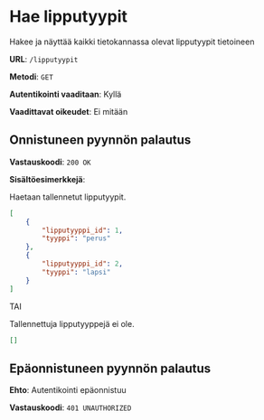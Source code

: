 # Hae lipputyypit

Hakee ja näyttää kaikki tietokannassa olevat lipputyypit tietoineen

__URL__: `/lipputyypit`

__Metodi__: `GET`

__Autentikointi vaaditaan__: Kyllä

__Vaadittavat oikeudet__: Ei mitään

## Onnistuneen pyynnön palautus

__Vastauskoodi__: `200 OK`

__Sisältöesimerkkejä__:

Haetaan tallennetut lipputyypit.
```json
[
    {
        "lipputyyppi_id": 1,
        "tyyppi": "perus"
    },
    {
        "lipputyyppi_id": 2,
        "tyyppi": "lapsi"
    }
]
```
TAI

Tallennettuja lipputyyppejä ei ole.

```json
[]
```

## Epäonnistuneen pyynnön palautus

__Ehto__: Autentikointi epäonnistuu

__Vastauskoodi__: `401 UNAUTHORIZED`
